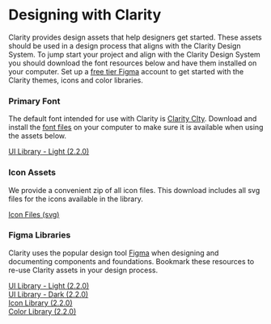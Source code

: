 # Designing with Clarity

Clarity provides design assets that help designers get started. These assets should be used in a design process that aligns with the Clarity Design System. To jump start your project and align with the Clarity Design System you should download the font resources below and have them installed on your computer. Set up a [free tier Figma](https://www.figma.com/pricing/) account to get started with the Clarity themes, icons and color libraries.

<!-- ## Primary Font

The default font intended for use with Clarity is [Clarity CIty](https://github.com/vmware/clarity-city). Download and install the [font files](https://github.com/vmware/clarity-city/archive/v1.0.0.zip) on your computer to make sure it is available when using the assets below.

## Figma Libraries

Clarity uses the popular design tool [Figma](https://www.figma.com/) when designing and documenting components and foundations. Bookmark these resources to re-use Clarity assets in your design process.

### Themes

<div class="themes-figma-asset-wrapper">


## Icon Files

We provide a convenient zip of all icon files. This download includes all svg files for the icons available in the library. -->

<div class="clr-row">

<div class="clr-col-md-6 clr-col-sm-12">

<div cds-layout="vertical gap:sm align:horizontal-stretch">

<div>

### Primary Font

The default font intended for use with Clarity is [Clarity CIty](https://github.com/vmware/clarity-city). Download and install the [font files](https://github.com/vmware/clarity-city/archive/v1.0.0.zip) on your computer to make sure it is available when using the assets below.

<div cds-layout="m-t:md">
<a class="btn btn-primary asset-download-btn" target="_blank" href="https://github.com/vmware/clarity-city/archive/v1.0.0.zip"><cds-icon shape="download" inverse></cds-icon> UI Library - Light (2.2.0)</a>
</div>

</div>

<div>

### Icon Assets

We provide a convenient zip of all icon files. This download includes all svg files for the icons available in the library.

<div  cds-layout="m-t:md">
<a class="btn btn-primary asset-download-btn" target="_blank" href="https://github.com/vmware/clarity-assets/archive/master.zip"><cds-icon shape="download" inverse></cds-icon> Icon Files (svg)</a>
</div>

</div>

</div>

</div>

<div class="clr-col-md-6 clr-col-sm-12">

### Figma Libraries

Clarity uses the popular design tool [Figma](https://www.figma.com/) when designing and documenting components and foundations. Bookmark these resources to re-use Clarity assets in your design process.

<div  cds-layout="m-t:md">
<a class="btn btn-primary asset-download-btn" target="_blank" href="https://www.figma.com/file/v2mkhzKQdhECXOx8BElgdA/Clarity-UI-Library-light-2.2.0"><cds-icon shape="download" inverse></cds-icon> UI Library - Light (2.2.0)</a>
</div>
<div>
<a class="btn btn-primary asset-download-btn" target="_blank" href="https://www.figma.com/file/wRYSrWSffZXcdQuiolwkym/Clarity-UI-Library-dark-2.2.0"><cds-icon shape="download" inverse></cds-icon> UI Library - Dark (2.2.0)</a>
</div>
<div>
<a class="btn btn-primary asset-download-btn" target="_blank" href="https://www.figma.com/file/40gaW7S2yP7B0ME6QNDEsR/Clarity-Icons-2.2.0"><cds-icon shape="download" inverse></cds-icon> Icon Library (2.2.0)</a>
</div>
<div>
<a class="btn btn-primary asset-download-btn" target="_blank" href="https://www.figma.com/file/mxn3xoLg2mkjMqf5GGYUzw/Clarity-Colors-2.2.0"><cds-icon shape="download" inverse></cds-icon> Color Library (2.2.0)</a>
</div>

</div>

</div>
